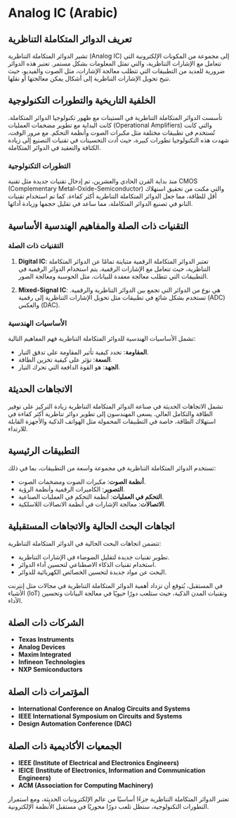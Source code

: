 # Analog IC (Arabic)

## تعريف الدوائر المتكاملة التناظرية

تشير الدوائر المتكاملة التناظرية (Analog IC) إلى مجموعة من المكونات الإلكترونية التي تتعامل مع الإشارات التناظرية، والتي تمثل المعلومات بشكل مستمر. تعتبر هذه الدوائر ضرورية للعديد من التطبيقات التي تتطلب معالجة الإشارات، مثل الصوت والفيديو، حيث تتيح تحويل الإشارات التناظرية إلى أشكال يمكن معالجتها أو نقلها.

## الخلفية التاريخية والتطورات التكنولوجية

تأسست الدوائر المتكاملة التناظرية في الستينات مع ظهور تكنولوجيا الدوائر المتكاملة. كانت البداية مع تطوير مضخمات العمليات (Operational Amplifiers) والتي كانت تُستخدم في تطبيقات مختلفة مثل مكبرات الصوت وأنظمة التحكم. مع مرور الوقت، شهدت هذه التكنولوجيا تطورات كبيرة، حيث أدت التحسينات في تقنيات التصنيع إلى زيادة الكثافة والتعقيد في الدوائر المتكاملة.

### التطورات التكنولوجية

منذ بداية القرن الحادي والعشرين، تم إدخال تقنيات جديدة مثل تقنية CMOS (Complementary Metal-Oxide-Semiconductor) والتي مكنت من تحقيق استهلاك أقل للطاقة، مما جعل الدوائر المتكاملة التناظرية أكثر كفاءة. كما تم استخدام تقنيات النانو في تصنيع الدوائر المتكاملة، مما ساعد في تقليل حجمها وزيادة أدائها.

## التقنيات ذات الصلة والمفاهيم الهندسية الأساسية

### التقنيات ذات الصلة

1. **Digital IC**: تعتبر الدوائر المتكاملة الرقمية متباينة تمامًا عن الدوائر المتكاملة التناظرية، حيث تتعامل مع الإشارات الرقمية. يتم استخدام الدوائر الرقمية في التطبيقات التي تتطلب معالجة معقدة للبيانات، مثل الحوسبة ومعالجة الصور.

2. **Mixed-Signal IC**: هي نوع من الدوائر التي تجمع بين الدوائر التناظرية والرقمية. تستخدم بشكل شائع في تطبيقات مثل تحويل الإشارات التناظرية إلى رقمية (ADC) والعكس (DAC).

### الأساسيات الهندسية

تشمل الأساسيات الهندسية للدوائر المتكاملة التناظرية فهم المفاهيم التالية:
- **المقاومة**: تحدد كيفية تأثير المقاومة على تدفق التيار.
- **السعة**: تؤثر على كيفية تخزين الطاقة.
- **الجهد**: هو القوة الدافعة التي تحرك التيار.

## الاتجاهات الحديثة

تشمل الاتجاهات الحديثة في صناعة الدوائر المتكاملة التناظرية زيادة التركيز على توفير الطاقة والتكامل العالي. يسعى المهندسون إلى تطوير دوائر تناظرية أكثر كفاءة في استهلاك الطاقة، خاصة في التطبيقات المحمولة مثل الهواتف الذكية والأجهزة القابلة للارتداء.

## التطبيقات الرئيسية

تستخدم الدوائر المتكاملة التناظرية في مجموعة واسعة من التطبيقات، بما في ذلك:
- **أنظمة الصوت**: مكبرات الصوت ومضخمات الصوت.
- **التصوير**: الكاميرات الرقمية وأنظمة الرؤية.
- **التحكم في العمليات**: أنظمة التحكم في العمليات الصناعية.
- **الاتصالات**: معالجة الإشارات في أنظمة الاتصالات اللاسلكية.

## اتجاهات البحث الحالية والاتجاهات المستقبلية

تتضمن اتجاهات البحث الحالية في الدوائر المتكاملة التناظرية:
- تطوير تقنيات جديدة لتقليل الضوضاء في الإشارات التناظرية.
- استخدام تقنيات الذكاء الاصطناعي لتحسين أداء الدوائر.
- البحث عن مواد جديدة لتحسين الخصائص الكهربائية للدوائر.

في المستقبل، يُتوقع أن تزداد أهمية الدوائر المتكاملة التناظرية في مجالات مثل إنترنت الأشياء (IoT) وتقنيات المدن الذكية، حيث ستلعب دورًا حيويًا في معالجة البيانات وتحسين الأداء.

## الشركات ذات الصلة

- **Texas Instruments**
- **Analog Devices**
- **Maxim Integrated**
- **Infineon Technologies**
- **NXP Semiconductors**

## المؤتمرات ذات الصلة

- **International Conference on Analog Circuits and Systems**
- **IEEE International Symposium on Circuits and Systems**
- **Design Automation Conference (DAC)**

## الجمعيات الأكاديمية ذات الصلة

- **IEEE (Institute of Electrical and Electronics Engineers)**
- **IEICE (Institute of Electronics, Information and Communication Engineers)**
- **ACM (Association for Computing Machinery)**

تعتبر الدوائر المتكاملة التناظرية جزءًا أساسيًا من عالم الإلكترونيات الحديثة، ومع استمرار التطورات التكنولوجية، ستظل تلعب دورًا محوريًا في مستقبل الأنظمة الإلكترونية.